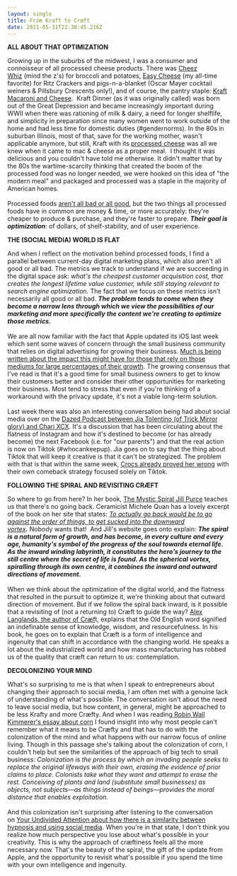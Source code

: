 ```yaml
---
layout: single
title: From Kraft to Cræft
date: 2021-05-31T22:38:45.216Z
---
```

**ALL ABOUT THAT OPTIMIZATION** 

Growing up in the suburbs of the midwest, I was a consumer and connoisseur of all processed cheese products. There was [Cheez Whiz](https://en.wikipedia.org/wiki/Cheez_Whiz) (mind the z's) for broccoli and potatoes, [Easy Cheese](https://en.wikipedia.org/wiki/Easy_Cheese) (my all-time favorite) for Ritz Crackers and pigs-n-a-blanket (Oscar Mayer cocktail weiners & Pillsbury Crescents only!), and of course, the pantry staple: [Kraft Macaroni and Cheese](https://en.wikipedia.org/wiki/Kraft_Dinner).  Kraft Dinner (as it was originally called) was born out of the Great Depression and became increasingly important during WWII when there was rationing of milk & dairy, a need for longer shelflife, and simplicity in preparation since many women went to work outside of the home and had less time for domestic duties (#gendernorms). In the 80s in suburban Illinois, most of that, save for the working mother, wasn't applicable anymore, but still, Kraft with its [processed cheese](https://en.wikipedia.org/wiki/Processed_cheese) was all we knew when it came to mac & cheese as a proper meal.  I thought it was delicious and you couldn't have told me otherwise. It didn't matter that by the 80s the wartime-scarcity thinking that created the boom of the processed food was no longer needed, we were hooked on this idea of "the modern meal" and packaged and processed was a staple in the majority of American homes. \
\
Processed foods [aren't all bad or all good](https://www.sciencefocus.com/the-human-body/five-things-you-probably-didnt-know-about-processed-food/#:~:text=In%20the%201950s%2C%20the%20first,of%20surplus%20rather%20than%20shortages.), but the two things all processed foods have in common are money & time, or more accurately: they're cheaper to produce & purchase, and they're faster to prepare. ***Their goal is optimization***: of dollars, of shelf-stability, and of user experience.

**THE (SOCIAL MEDIA) WORLD IS FLAT** 

And when I reflect on the motivation behind processed foods, I find a parallel between current-day digital marketing plans, which also aren't all good or all bad. The metrics we track to understand if we are succeeding in the digital space ask: *what's the cheapest customer acquisition cost, that creates the longest lifetime value customer, while still staying relevant to search engine optimization.* The fact that we focus on these metrics isn't necessarily all good or all bad. ***The problem tends to come when they become a narrow lens through which we view the possibilities of our marketing and more specifically the content we're creating to optimize those metrics.***\
\
We are all now familiar with the fact that Apple updated its iOS last week which sent some waves of concern through the small business community that relies on digital advertising for growing their business. [Much is being written about the impact this might have for those that rely on those mediums for large percentages of their growth](https://hbr.org/2021/04/apple-is-changing-how-digital-ads-work-are-advertisers-prepared). The growing consensus that I've read is that it's a good time for small business owners to get to know their customers better and consider their other opportunities for marketing their business. Most tend to stress that even if you're thinking of a workaround with the privacy update, it's not a viable long-term solution.\
\
Last week there was also an interesting conversation being had about social media over on the [Dazed Podcast between Jia Tolentino (of Trick Mirror glory) and Chari XCX](https://podcasts.google.com/feed/aHR0cHM6Ly9mZWVkcy5hY2FzdC5jb20vcHVibGljL3Nob3dzLzYwNzk3NjkyOGMwNTA4MzE1Mjg1NDBiZQ/episode/NjA4NmQ2Njk4N2I5MWE0MzEyNzM4N2Mw?hl=en&ved=2ahUKEwi_6ITA0LLwAhWoSTABHdXkBPMQjrkEegQIBBAF&ep=6). It's a discussion that has been circulating about the flatness of Instagram and how it's destined to become (or has already become) the next Facebook (i.e. for "our parents") and that the real action is now on Tiktok (#whocankeepup). Jia goes on to say that the thing about Tiktok that will keep it creative is that it can't be strategized. The problem with that is that within the same week, [Crocs already proved her wrong](https://www.entrepreneur.com/article/367814) with their own comeback strategy focused solely on Tiktok. 

**FOLLOWING THE SPIRAL AND REVISITING CRÆFT**

So where to go from here? In her book, [The Mystic Spiral Jill Purce](https://www.jillpurce.com/the-mystic-spiral-book) teaches us that there's no going back. Ceramicist Michele Quan has a lovely excerpt of the book on her site that states: *[To actually go back would be to go against the order of things, to get sucked into the downward vortex](https://www.mquan.com/blogs/news/the-spiral)**.*** Nobody wants that!  And Jill's website goes onto explain: ***The spiral is a natural form of growth, and has become, in every culture and every age, humanity's symbol of the progress of the soul towards eternal life. As the inward winding labyrinth, it constitutes the hero's journey to the still centre where the secret of life is found. As the spherical vortex, spiralling through its own centre, it combines the inward and outward directions of movement.***\
\
When we think about the optimization of the digital world, and the flatness that resulted in the pursuit to optimize it, we're thinking about that outward direction of movement. But if we follow the spiral back inward, is it possible that a revisiting of (not a returning to) Cræft to guide the way? [Alex Langlands, the author of Cræf](https://alexlanglands.wordpress.com/craeft/?_ke=eyJrbF9jb21wYW55X2lkIjogIkpDWVhEOSIsICJrbF9lbWFpbCI6ICJoaG93YXJkQGFza2hvbGx5aG93LmNvbSJ9)t, explains that the Old English word signified an indefinable sense of knowledge, wisdom, and resourcefulness. In his book, he goes on to explain that Cræft is a form of intelligence and ingenuity that can shift in accordance with the changing world. He speaks a lot about the industrialized world and how mass manufacturing has robbed us of the quality that cræft can return to us: contemplation.

**DECOLONIZING YOUR MIND**

What's so surprising to me is that when I speak to entrepreneurs about changing their approach to social media, I am often met with a genuine lack of understanding of what's possible. The conversation isn't about the need to leave social media, but how content, in general, might be approached to be less Krafty and more Cræfty. And when I was reading[ Robin Wall Kimmerer's essay about corn](https://emergencemagazine.org/feature/corn-tastes-better/) I found insight into why most people can't remember what it means to be Cræfty and that has to do with the colonization of the mind and what happens with our narrow focus of online living. Though in this passage she's talking about the colonization of corn, I couldn't help but see the similarities of the approach of big tech to small business: *Colonization is the process by which an invading people seeks to replace the original lifeways with their own, erasing the evidence of prior claims to place. Colonists take what they want and attempt to erase the rest. Conceiving of plants and land (substitute small businesses) as objects, not subjects—as things instead of beings—provides the moral distance that enables exploitation.* \
\
And this colonization isn't surprising after listening to the conversation on [Your Undivided Attention about how there is a similarity between hypnosis and using social media](https://podcasts.google.com/feed/aHR0cHM6Ly9mZWVkcy5zaW1wbGVjYXN0LmNvbS9yWjBjWWsxMg/episode/MjU1OWU3MWUtNjA1NC00ZGQ2LWEyZDAtYjA4NzQ4ZjEwMzg0?hl=en&ved=2ahUKEwimzpXNg7PwAhXQmeAKHVaUA-sQjrkEegQIBRAF&ep=6). When you're in that state, I don't think you realize how much perspective you lose about what's possible in your creativity. This is why the approach of cræftiness feels all the more necessary now. That's the beauty of the spiral, the gift of the update from Apple, and the opportunity to revisit what's possible if you spend the time with your own intelligence and ingenuity.